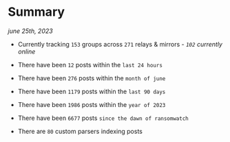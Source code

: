
# Summary
_june 25th, 2023_

- Currently tracking `153` groups across `271` relays & mirrors - _`102` currently online_

- There have been `12` posts within the `last 24 hours`

- There have been `276` posts within the `month of june`

- There have been `1179` posts within the `last 90 days`

- There have been `1986` posts within the `year of 2023`

- There have been `6677` posts `since the dawn of ransomwatch`

- There are `80` custom parsers indexing posts
